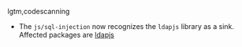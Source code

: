 lgtm,codescanning
* The `js/sql-injection` now recognizes the `ldapjs` library as a sink.
  Affected packages are
    [ldapjs](https://www.npmjs.com/package/ldapjs)
